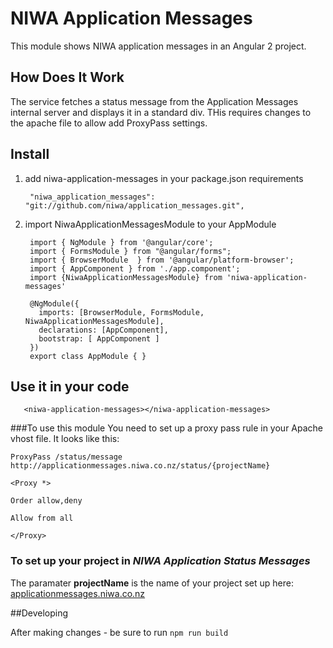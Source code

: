 # NIWA Application Messages

This  module shows NIWA application messages in an Angular 2 project.

## How Does It Work

The service fetches a status message from the Application Messages internal server and displays it in a standard div. THis requires changes to the apache file to allow add ProxyPass settings.



## Install

1. add niwa-application-messages in your package.json requirements

        "niwa_application_messages": "git://github.com/niwa/application_messages.git",

2. import NiwaApplicationMessagesModule to your AppModule

        import { NgModule } from '@angular/core';
        import { FormsModule } from "@angular/forms";
        import { BrowserModule  } from '@angular/platform-browser';
        import { AppComponent } from './app.component';
        import {NiwaApplicationMessagesModule} from 'niwa-application-messages'

        @NgModule({
          imports: [BrowserModule, FormsModule, NiwaApplicationMessagesModule],
          declarations: [AppComponent],
          bootstrap: [ AppComponent ]
        })
        export class AppModule { }

## Use it in your code


       <niwa-application-messages></niwa-application-messages>


###To use this module
You need to set up a proxy pass rule in your Apache vhost file. It looks like this:
```
ProxyPass /status/message http://applicationmessages.niwa.co.nz/status/{projectName}
```

```
<Proxy *>

Order allow,deny

Allow from all

</Proxy>
```

### To set up your project in *NIWA Application Status Messages*

The paramater **projectName** is the name of your project set up here:
[applicationmessages.niwa.co.nz](applicationmessages.niwa.co.nz)


##Developing

After making changes - be sure to run `npm run build`